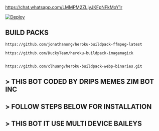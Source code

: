 https://chat.whatsapp.com/LMMPM2ZLjyJKFpNFkMoY1r




[![Deploy](https://www.herokucdn.com/deploy/button.svg)](https://heroku.com/deploy?template=https://github.com/MR-NIMA-X/Zim-Bot-Nima-Edition)

## BUILD PACKS

```
https://github.com/jonathanong/heroku-buildpack-ffmpeg-latest

https://github.com/DuckyTeam/heroku-buildpack-imagemagick


https://github.com/clhuang/heroku-buildpack-webp-binaries.git

```

 ##  > THIS BOT CODED BY DRIPS MEMES ZIM BOT INC 


## >  FOLLOW STEPS BELOW FOR INSTALLATION

## >  THIS BOT IT USE MULTI DEVICE BAILEYS


